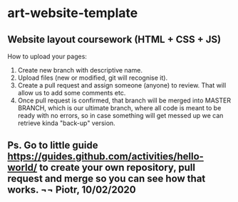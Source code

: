 # art-website-template
Website layout coursework (HTML + CSS + JS)
------
How to upload your pages:
1. Create new branch with descriptive name.
2. Upload files (new or modified, git will recognise it).
3. Create a pull request and assign someone (anyone) to review. That will allow us to add some comments etc.
4. Once pull request is confirmed, that branch will be merged into MASTER BRANCH, which is our ultimate branch, where all code is meant to be ready with no errors, so in case something will get messed up we can retrieve kinda "back-up" version.

Ps. Go to little guide https://guides.github.com/activities/hello-world/ to create your own repository, pull request and merge so you can see how that works.
¬¬ Piotr, 10/02/2020
------
 
